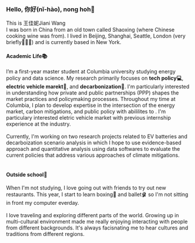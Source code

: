 ### **Hello, 你好(nǐ-hào), nong hoh👋**
This is 王佳妮Jiani Wang<br>
I was born in China from an old town called Shaoxing (where Chinese cooking wine was from). I lived in Beijing, Shanghai, Seattle, London (very briefly💂🏻‍♀️) and is currently based in New York.<br>

 #### **Academic Life📚**
 I’m a first-year master student at Columbia university studying energy policy and data science. My research primarily focuses on **tech policy💻**, **electric vehicle marekt🔋**, and **decarbonization🌳**. I'm particularly interested in understanding how private and public partnerships (PPP) shapes the market practices and policymaking processes. Throughout my time at Columbia, I plan to develop expertise in the intersection of the energy market, carbon mitigations, and public policy with abililites to . I'm particulary interested eletric vehicle market with previous internship experience at the industry.<br>
 <br>
 Currently, I'm working on two research projects related to EV batteries and decarboization scenario analysis in which I hope to use evidence-based approach and quantitative analysis using data softwares to evaluate the current policies that address various approaches of climate mitigations.<br>
 <br>

  #### **Outside school🥰**
When I'm not studying, I love going out with friends to try out new restaurants. This year, I start to learn boxing🥊 and ballet🩰 so I'm not sitting in front my computer everday.<br>
<br>
I love traveling and exploring different parts of the world. Growing up in multi-cultural environment made me really enjoying interacting with people from different backgrounds. It's always facisnating me to hear cultures and traditions from different regions. <br>
